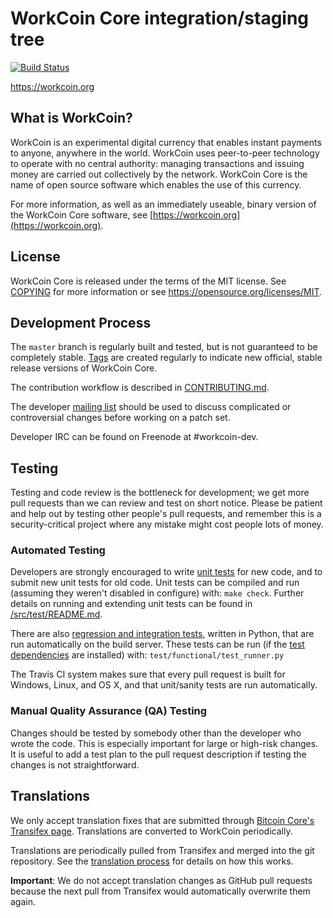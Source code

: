 WorkCoin Core integration/staging tree
=====================================

[![Build Status](https://travis-ci.org/minblock/workcoin.svg?branch=master)](https://travis-ci.org/minblock/workcoin)

https://workcoin.org

What is WorkCoin?
----------------

WorkCoin is an experimental digital currency that enables instant payments to
anyone, anywhere in the world. WorkCoin uses peer-to-peer technology to operate
with no central authority: managing transactions and issuing money are carried
out collectively by the network. WorkCoin Core is the name of open source
software which enables the use of this currency.

For more information, as well as an immediately useable, binary version of
the WorkCoin Core software, see [https://workcoin.org](https://workcoin.org).

License
-------

WorkCoin Core is released under the terms of the MIT license. See [COPYING](COPYING) for more
information or see https://opensource.org/licenses/MIT.

Development Process
-------------------

The `master` branch is regularly built and tested, but is not guaranteed to be
completely stable. [Tags](https://github.com/minblock/workcoin/tags) are created
regularly to indicate new official, stable release versions of WorkCoin Core.

The contribution workflow is described in [CONTRIBUTING.md](CONTRIBUTING.md).

The developer [mailing list](https://groups.google.com/forum/#!forum/workcoin-dev)
should be used to discuss complicated or controversial changes before working
on a patch set.

Developer IRC can be found on Freenode at #workcoin-dev.

Testing
-------

Testing and code review is the bottleneck for development; we get more pull
requests than we can review and test on short notice. Please be patient and help out by testing
other people's pull requests, and remember this is a security-critical project where any mistake might cost people
lots of money.

### Automated Testing

Developers are strongly encouraged to write [unit tests](src/test/README.md) for new code, and to
submit new unit tests for old code. Unit tests can be compiled and run
(assuming they weren't disabled in configure) with: `make check`. Further details on running
and extending unit tests can be found in [/src/test/README.md](/src/test/README.md).

There are also [regression and integration tests](/test), written
in Python, that are run automatically on the build server.
These tests can be run (if the [test dependencies](/test) are installed) with: `test/functional/test_runner.py`

The Travis CI system makes sure that every pull request is built for Windows, Linux, and OS X, and that unit/sanity tests are run automatically.

### Manual Quality Assurance (QA) Testing

Changes should be tested by somebody other than the developer who wrote the
code. This is especially important for large or high-risk changes. It is useful
to add a test plan to the pull request description if testing the changes is
not straightforward.

Translations
------------

We only accept translation fixes that are submitted through [Bitcoin Core's Transifex page](https://www.transifex.com/projects/p/bitcoin/).
Translations are converted to WorkCoin periodically.

Translations are periodically pulled from Transifex and merged into the git repository. See the
[translation process](doc/translation_process.md) for details on how this works.

**Important**: We do not accept translation changes as GitHub pull requests because the next
pull from Transifex would automatically overwrite them again.

